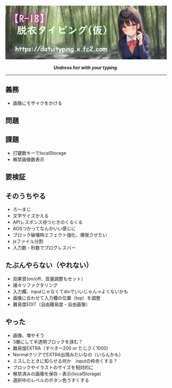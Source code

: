 ![alt](./banner.png)
  
***<div align="center">Undress her with your typing.</div>***
  
  
---
  
  
## 義務
* 画像にモザイクをかける
  
## 問題
  
## 課題
* 打鍵数キーでlocalStorage
* 解禁画像数表示
  
## 要検証

## そのうちやる
* ろ～まじ
* 文字サイズかえる
* APIレスポンス待つときのくるくる
* AOSつかってなんかいい感じに
* ブロック破壊時エフェクト強化、爆発させたい
* jsファイル分割
* 入力数・秒数でプログレスバー
  
## たぶんやらない（やれない）
* 効果音(on/off、音量調整もセット）
* 諸々リファクタリング
* 入力欄、inputじゃなくてdivでいいじゃん→よくないかも
* 画像に合わせて入力欄の位置（top）を調整
* 難易度EDIT（自由難易度・自由画像）

## やった
* 画像、増やそう
* 3層にして半透明ブロックを挟む？
* 難易度EXTRA（すべきー200 or たじさく1000）
* NormalクリアでEXTRA出現みたいなの（いらんかも）
* ミスしたときに知らせる何か　inputの枠赤くする？
* ブロックやイラストのサイズを相対的に
* 解禁済みの画像を保存・表示(localStorage)
* 選択中のレベルのボタン色うすくする

